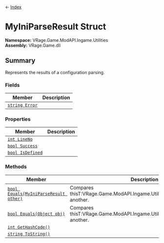← [Index](index.md)
# MyIniParseResult Struct
**Namespace:** VRage.Game.ModAPI.Ingame.Utilities  
**Assembly:** VRage.Game.dll  
## Summary
Represents the results of a configuration parsing.
### Fields
|Member|Description|
|---|---|
|[`string Error`](VRage.Game.ModAPI.Ingame.Utilities.Error.md)||
### Properties
|Member|Description|
|---|---|
|[`int LineNo`](VRage.Game.ModAPI.Ingame.Utilities.LineNo.md)||
|[`bool Success`](VRage.Game.ModAPI.Ingame.Utilities.Success.md)||
|[`bool IsDefined`](VRage.Game.ModAPI.Ingame.Utilities.IsDefined.md)||
### Methods
|Member|Description|
|---|---|
|[`bool Equals(MyIniParseResult other)`](VRage.Game.ModAPI.Ingame.Utilities.Equals.md)|Compares thisT:VRage.Game.ModAPI.Ingame.Utilities.MyIniParseResultwith another.|
|[`bool Equals(Object obj)`](VRage.Game.ModAPI.Ingame.Utilities.Equals.md)|Compares thisT:VRage.Game.ModAPI.Ingame.Utilities.MyIniParseResultwith another.|
|[`int GetHashCode()`](VRage.Game.ModAPI.Ingame.Utilities.GetHashCode.md)||
|[`string ToString()`](VRage.Game.ModAPI.Ingame.Utilities.ToString.md)||
